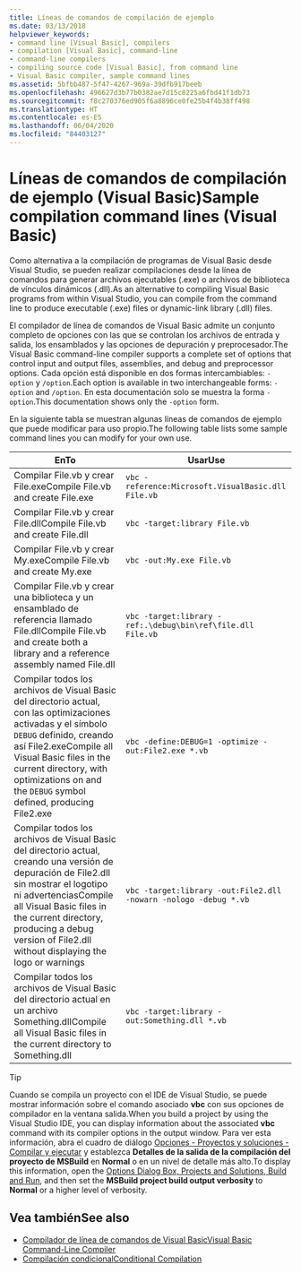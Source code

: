 ```yaml
---
title: Líneas de comandos de compilación de ejemplo
ms.date: 03/13/2018
helpviewer_keywords:
- command line [Visual Basic], compilers
- compilation [Visual Basic], command-line
- command-line compilers
- compiling source code [Visual Basic], from command line
- Visual Basic compiler, sample command lines
ms.assetid: 5bfbb487-5f47-4267-969a-39dfb917beeb
ms.openlocfilehash: 496627d3b77b0382ae7d15c8225a6fbd41f1db73
ms.sourcegitcommit: f8c270376ed905f6a8896ce0fe25b4f4b38ff498
ms.translationtype: HT
ms.contentlocale: es-ES
ms.lasthandoff: 06/04/2020
ms.locfileid: "84403127"
---
```

# <a name="sample-compilation-command-lines-visual-basic"></a><span data-ttu-id="bc855-102">Líneas de comandos de compilación de ejemplo (Visual Basic)</span><span class="sxs-lookup"><span data-stu-id="bc855-102">Sample compilation command lines (Visual Basic)</span></span>

<span data-ttu-id="bc855-103">Como alternativa a la compilación de programas de Visual Basic desde Visual Studio, se pueden realizar compilaciones desde la línea de comandos para generar archivos ejecutables (.exe) o archivos de biblioteca de vínculos dinámicos (.dll).</span><span class="sxs-lookup"><span data-stu-id="bc855-103">As an alternative to compiling Visual Basic programs from within Visual Studio, you can compile from the command line to produce executable (.exe) files or dynamic-link library (.dll) files.</span></span>

<span data-ttu-id="bc855-104">El compilador de línea de comandos de Visual Basic admite un conjunto completo de opciones con las que se controlan los archivos de entrada y salida, los ensamblados y las opciones de depuración y preprocesador.</span><span class="sxs-lookup"><span data-stu-id="bc855-104">The Visual Basic command-line compiler supports a complete set of options that control input and output files, assemblies, and debug and preprocessor options.</span></span> <span data-ttu-id="bc855-105">Cada opción está disponible en dos formas intercambiables: `-option` y `/option`.</span><span class="sxs-lookup"><span data-stu-id="bc855-105">Each option is available in two interchangeable forms: `-option` and `/option`.</span></span> <span data-ttu-id="bc855-106">En esta documentación solo se muestra la forma `-option`.</span><span class="sxs-lookup"><span data-stu-id="bc855-106">This documentation shows only the `-option` form.</span></span>

<span data-ttu-id="bc855-107">En la siguiente tabla se muestran algunas líneas de comandos de ejemplo que puede modificar para uso propio.</span><span class="sxs-lookup"><span data-stu-id="bc855-107">The following table lists some sample command lines you can modify for your own use.</span></span>

|<span data-ttu-id="bc855-108">En</span><span class="sxs-lookup"><span data-stu-id="bc855-108">To</span></span>|<span data-ttu-id="bc855-109">Usar</span><span class="sxs-lookup"><span data-stu-id="bc855-109">Use</span></span>|
|--------|---------|
|<span data-ttu-id="bc855-110">Compilar File.vb y crear File.exe</span><span class="sxs-lookup"><span data-stu-id="bc855-110">Compile File.vb and create File.exe</span></span>|`vbc -reference:Microsoft.VisualBasic.dll File.vb`|
|<span data-ttu-id="bc855-111">Compilar File.vb y crear File.dll</span><span class="sxs-lookup"><span data-stu-id="bc855-111">Compile File.vb and create File.dll</span></span>|`vbc -target:library File.vb`|
|<span data-ttu-id="bc855-112">Compilar File.vb y crear My.exe</span><span class="sxs-lookup"><span data-stu-id="bc855-112">Compile File.vb and create My.exe</span></span>|`vbc -out:My.exe File.vb`|
|<span data-ttu-id="bc855-113">Compilar File.vb y crear una biblioteca y un ensamblado de referencia llamado File.dll</span><span class="sxs-lookup"><span data-stu-id="bc855-113">Compile File.vb and create both a library and a reference assembly named File.dll</span></span>|`vbc -target:library -ref:.\debug\bin\ref\file.dll File.vb`|
|<span data-ttu-id="bc855-114">Compilar todos los archivos de Visual Basic del directorio actual, con las optimizaciones activadas y el símbolo `DEBUG` definido, creando así File2.exe</span><span class="sxs-lookup"><span data-stu-id="bc855-114">Compile all Visual Basic files in the current directory, with optimizations on and the `DEBUG` symbol defined, producing File2.exe</span></span>|`vbc -define:DEBUG=1 -optimize -out:File2.exe *.vb`|
|<span data-ttu-id="bc855-115">Compilar todos los archivos de Visual Basic del directorio actual, creando una versión de depuración de File2.dll sin mostrar el logotipo ni advertencias</span><span class="sxs-lookup"><span data-stu-id="bc855-115">Compile all Visual Basic files in the current directory, producing a debug version of File2.dll without displaying the logo or warnings</span></span>|`vbc -target:library -out:File2.dll -nowarn -nologo -debug *.vb`|
|<span data-ttu-id="bc855-116">Compilar todos los archivos de Visual Basic del directorio actual en un archivo Something.dll</span><span class="sxs-lookup"><span data-stu-id="bc855-116">Compile all Visual Basic files in the current directory to Something.dll</span></span>|`vbc -target:library -out:Something.dll *.vb`|

> [!TIP]
> <span data-ttu-id="bc855-117">Cuando se compila un proyecto con el IDE de Visual Studio, se puede mostrar información sobre el comando asociado **vbc** con sus opciones de compilador en la ventana salida.</span><span class="sxs-lookup"><span data-stu-id="bc855-117">When you build a project by using the Visual Studio IDE, you can display information about the associated **vbc** command with its compiler options in the output window.</span></span> <span data-ttu-id="bc855-118">Para ver esta información, abra el cuadro de diálogo [Opciones - Proyectos y soluciones - Compilar y ejecutar](/visualstudio/ide/reference/options-dialog-box-projects-and-solutions-build-and-run) y establezca **Detalles de la salida de la compilación del proyecto de MSBuild** en **Normal** o en un nivel de detalle más alto.</span><span class="sxs-lookup"><span data-stu-id="bc855-118">To display this information, open the [Options Dialog Box,  Projects and Solutions, Build and Run](/visualstudio/ide/reference/options-dialog-box-projects-and-solutions-build-and-run), and then set the **MSBuild project build output verbosity** to **Normal** or a higher level of verbosity.</span></span>

## <a name="see-also"></a><span data-ttu-id="bc855-119">Vea también</span><span class="sxs-lookup"><span data-stu-id="bc855-119">See also</span></span>

- [<span data-ttu-id="bc855-120">Compilador de línea de comandos de Visual Basic</span><span class="sxs-lookup"><span data-stu-id="bc855-120">Visual Basic Command-Line Compiler</span></span>](index.md)
- [<span data-ttu-id="bc855-121">Compilación condicional</span><span class="sxs-lookup"><span data-stu-id="bc855-121">Conditional Compilation</span></span>](../../programming-guide/program-structure/conditional-compilation.md)
